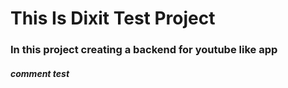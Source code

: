 # This Is Dixit Test Project

### In this project creating a backend for youtube like app

##### comment test
